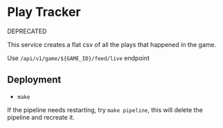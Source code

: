 # Play Tracker

DEPRECATED

This service creates a flat csv of all the plays that happened in the game.

Use `/api/v1/game/${GAME_ID}/feed/live` endpoint

## Deployment

- `make`

If the pipeline needs restarting, try `make pipeline`, this will delete the pipeline and recreate it.
